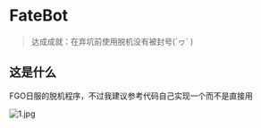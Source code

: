 # FateBot
> 达成成就：在弃坑前使用脱机没有被封号(`ヮ´ )

## 这是什么
FGO日服的脱机程序，不过我建议参考代码自己实现一个而不是直接用

![1.jpg](https://github.com/hexstr/FateBot/blob/master/imgs/1.jpg?raw=true)
